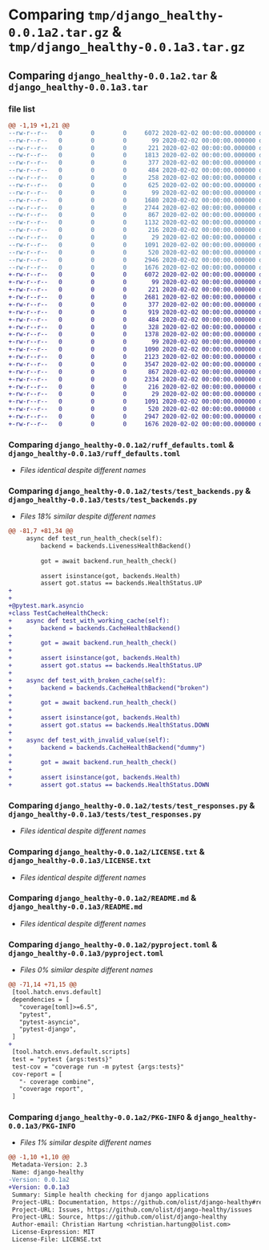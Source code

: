 # Comparing `tmp/django_healthy-0.0.1a2.tar.gz` & `tmp/django_healthy-0.0.1a3.tar.gz`

## Comparing `django_healthy-0.0.1a2.tar` & `django_healthy-0.0.1a3.tar`

### file list

```diff
@@ -1,19 +1,21 @@
--rw-r--r--   0        0        0     6072 2020-02-02 00:00:00.000000 django_healthy-0.0.1a2/ruff_defaults.toml
--rw-r--r--   0        0        0       99 2020-02-02 00:00:00.000000 django_healthy-0.0.1a2/src/healthy/__init__.py
--rw-r--r--   0        0        0      221 2020-02-02 00:00:00.000000 django_healthy-0.0.1a2/src/healthy/apps.py
--rw-r--r--   0        0        0     1813 2020-02-02 00:00:00.000000 django_healthy-0.0.1a2/src/healthy/backends.py
--rw-r--r--   0        0        0      377 2020-02-02 00:00:00.000000 django_healthy-0.0.1a2/src/healthy/compat.py
--rw-r--r--   0        0        0      484 2020-02-02 00:00:00.000000 django_healthy-0.0.1a2/src/healthy/responses.py
--rw-r--r--   0        0        0      258 2020-02-02 00:00:00.000000 django_healthy-0.0.1a2/src/healthy/urls.py
--rw-r--r--   0        0        0      625 2020-02-02 00:00:00.000000 django_healthy-0.0.1a2/src/healthy/views.py
--rw-r--r--   0        0        0       99 2020-02-02 00:00:00.000000 django_healthy-0.0.1a2/tests/__init__.py
--rw-r--r--   0        0        0     1680 2020-02-02 00:00:00.000000 django_healthy-0.0.1a2/tests/settings.py
--rw-r--r--   0        0        0     2744 2020-02-02 00:00:00.000000 django_healthy-0.0.1a2/tests/test_backends.py
--rw-r--r--   0        0        0      867 2020-02-02 00:00:00.000000 django_healthy-0.0.1a2/tests/test_responses.py
--rw-r--r--   0        0        0     1132 2020-02-02 00:00:00.000000 django_healthy-0.0.1a2/tests/test_views.py
--rw-r--r--   0        0        0      216 2020-02-02 00:00:00.000000 django_healthy-0.0.1a2/tests/urls.py
--rw-r--r--   0        0        0       29 2020-02-02 00:00:00.000000 django_healthy-0.0.1a2/.gitignore
--rw-r--r--   0        0        0     1091 2020-02-02 00:00:00.000000 django_healthy-0.0.1a2/LICENSE.txt
--rw-r--r--   0        0        0      520 2020-02-02 00:00:00.000000 django_healthy-0.0.1a2/README.md
--rw-r--r--   0        0        0     2946 2020-02-02 00:00:00.000000 django_healthy-0.0.1a2/pyproject.toml
--rw-r--r--   0        0        0     1676 2020-02-02 00:00:00.000000 django_healthy-0.0.1a2/PKG-INFO
+-rw-r--r--   0        0        0     6072 2020-02-02 00:00:00.000000 django_healthy-0.0.1a3/ruff_defaults.toml
+-rw-r--r--   0        0        0       99 2020-02-02 00:00:00.000000 django_healthy-0.0.1a3/src/healthy/__init__.py
+-rw-r--r--   0        0        0      221 2020-02-02 00:00:00.000000 django_healthy-0.0.1a3/src/healthy/apps.py
+-rw-r--r--   0        0        0     2681 2020-02-02 00:00:00.000000 django_healthy-0.0.1a3/src/healthy/backends.py
+-rw-r--r--   0        0        0      377 2020-02-02 00:00:00.000000 django_healthy-0.0.1a3/src/healthy/compat.py
+-rw-r--r--   0        0        0      919 2020-02-02 00:00:00.000000 django_healthy-0.0.1a3/src/healthy/handler.py
+-rw-r--r--   0        0        0      484 2020-02-02 00:00:00.000000 django_healthy-0.0.1a3/src/healthy/responses.py
+-rw-r--r--   0        0        0      328 2020-02-02 00:00:00.000000 django_healthy-0.0.1a3/src/healthy/urls.py
+-rw-r--r--   0        0        0     1378 2020-02-02 00:00:00.000000 django_healthy-0.0.1a3/src/healthy/views.py
+-rw-r--r--   0        0        0       99 2020-02-02 00:00:00.000000 django_healthy-0.0.1a3/tests/__init__.py
+-rw-r--r--   0        0        0     1090 2020-02-02 00:00:00.000000 django_healthy-0.0.1a3/tests/cache.py
+-rw-r--r--   0        0        0     2123 2020-02-02 00:00:00.000000 django_healthy-0.0.1a3/tests/settings.py
+-rw-r--r--   0        0        0     3547 2020-02-02 00:00:00.000000 django_healthy-0.0.1a3/tests/test_backends.py
+-rw-r--r--   0        0        0      867 2020-02-02 00:00:00.000000 django_healthy-0.0.1a3/tests/test_responses.py
+-rw-r--r--   0        0        0     2334 2020-02-02 00:00:00.000000 django_healthy-0.0.1a3/tests/test_views.py
+-rw-r--r--   0        0        0      216 2020-02-02 00:00:00.000000 django_healthy-0.0.1a3/tests/urls.py
+-rw-r--r--   0        0        0       29 2020-02-02 00:00:00.000000 django_healthy-0.0.1a3/.gitignore
+-rw-r--r--   0        0        0     1091 2020-02-02 00:00:00.000000 django_healthy-0.0.1a3/LICENSE.txt
+-rw-r--r--   0        0        0      520 2020-02-02 00:00:00.000000 django_healthy-0.0.1a3/README.md
+-rw-r--r--   0        0        0     2947 2020-02-02 00:00:00.000000 django_healthy-0.0.1a3/pyproject.toml
+-rw-r--r--   0        0        0     1676 2020-02-02 00:00:00.000000 django_healthy-0.0.1a3/PKG-INFO
```

### Comparing `django_healthy-0.0.1a2/ruff_defaults.toml` & `django_healthy-0.0.1a3/ruff_defaults.toml`

 * *Files identical despite different names*

### Comparing `django_healthy-0.0.1a2/tests/test_backends.py` & `django_healthy-0.0.1a3/tests/test_backends.py`

 * *Files 18% similar despite different names*

```diff
@@ -81,7 +81,34 @@
     async def test_run_health_check(self):
         backend = backends.LivenessHealthBackend()
 
         got = await backend.run_health_check()
 
         assert isinstance(got, backends.Health)
         assert got.status == backends.HealthStatus.UP
+
+
+@pytest.mark.asyncio
+class TestCacheHealthCheck:
+    async def test_with_working_cache(self):
+        backend = backends.CacheHealthBackend()
+
+        got = await backend.run_health_check()
+
+        assert isinstance(got, backends.Health)
+        assert got.status == backends.HealthStatus.UP
+
+    async def test_with_broken_cache(self):
+        backend = backends.CacheHealthBackend("broken")
+
+        got = await backend.run_health_check()
+
+        assert isinstance(got, backends.Health)
+        assert got.status == backends.HealthStatus.DOWN
+
+    async def test_with_invalid_value(self):
+        backend = backends.CacheHealthBackend("dummy")
+
+        got = await backend.run_health_check()
+
+        assert isinstance(got, backends.Health)
+        assert got.status == backends.HealthStatus.DOWN
```

### Comparing `django_healthy-0.0.1a2/tests/test_responses.py` & `django_healthy-0.0.1a3/tests/test_responses.py`

 * *Files identical despite different names*

### Comparing `django_healthy-0.0.1a2/LICENSE.txt` & `django_healthy-0.0.1a3/LICENSE.txt`

 * *Files identical despite different names*

### Comparing `django_healthy-0.0.1a2/README.md` & `django_healthy-0.0.1a3/README.md`

 * *Files identical despite different names*

### Comparing `django_healthy-0.0.1a2/pyproject.toml` & `django_healthy-0.0.1a3/pyproject.toml`

 * *Files 0% similar despite different names*

```diff
@@ -71,14 +71,15 @@
 [tool.hatch.envs.default]
 dependencies = [
   "coverage[toml]>=6.5",
   "pytest",
   "pytest-asyncio",
   "pytest-django",
 ]
+
 [tool.hatch.envs.default.scripts]
 test = "pytest {args:tests}"
 test-cov = "coverage run -m pytest {args:tests}"
 cov-report = [
   "- coverage combine",
   "coverage report",
 ]
```

### Comparing `django_healthy-0.0.1a2/PKG-INFO` & `django_healthy-0.0.1a3/PKG-INFO`

 * *Files 1% similar despite different names*

```diff
@@ -1,10 +1,10 @@
 Metadata-Version: 2.3
 Name: django-healthy
-Version: 0.0.1a2
+Version: 0.0.1a3
 Summary: Simple health checking for django applications
 Project-URL: Documentation, https://github.com/olist/django-healthy#readme
 Project-URL: Issues, https://github.com/olist/django-healthy/issues
 Project-URL: Source, https://github.com/olist/django-healthy
 Author-email: Christian Hartung <christian.hartung@olist.com>
 License-Expression: MIT
 License-File: LICENSE.txt
```

